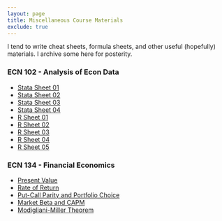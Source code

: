 ```yaml
---
layout: page
title: Miscellaneous Course Materials
exclude: true
---
```


I tend to write cheat sheets, formula sheets, and other useful (hopefully)
materials. I archive some here for posterity.

### ECN 102 - Analysis of Econ Data
* [Stata Sheet 01](102-stata-01.pdf)
* [Stata Sheet 02](102-stata-02.pdf)
* [Stata Sheet 03](102-stata-03.pdf)
* [Stata Sheet 04](102-stata-04.pdf)
* [R Sheet 01](102-Rsheet-01.pdf)
* [R Sheet 02](102-Rsheet-02.pdf)
* [R Sheet 03](102-Rsheet-03.pdf)
* [R Sheet 04](102-Rsheet-04.pdf)
* [R Sheet 05](102-Rsheet-05.pdf)

### ECN 134 - Financial Economics
* [Present Value](134-presentvalue.pdf)
* [Rate of Return](134-rateofreturn.pdf)
* [Put-Call Parity and Portfolio Choice](134-putcallchoice.pdf)
* [Market Beta and CAPM](134-capm.pdf)
* [Modigliani-Miller Theorem](134-mm.pdf)
